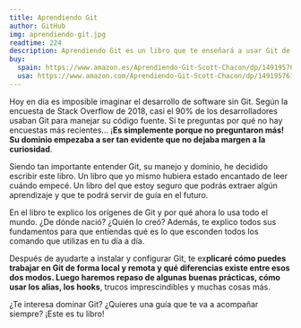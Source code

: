 ```yaml
---
title: Aprendiendo Git
author: GitHub
img: aprendiendo-git.jpg
readtime: 224
description: Aprendiendo Git es un libro que te enseñará a usar Git de manera eficiente y sencilla.
buy:
  spain: https://www.amazon.es/Aprendiendo-Git-Scott-Chacon/dp/149195761X
  usa: https://www.amazon.com/Aprendiendo-Git-Scott-Chacon/dp/149195761X
---
```


Hoy en día es imposible imaginar el desarrollo de software sin Git. Según la encuesta de Stack Overflow de 2018, casi el 90% de los desarrolladores usaban Git para manejar su código fuente. Si te preguntas por qué no hay encuestas más recientes... ¡**Es simplemente porque no preguntaron más! Su dominio empezaba a ser tan evidente que no dejaba margen a la curiosidad**.

Siendo tan importante entender Git, su manejo y dominio, he decidido escribir este libro. Un libro que yo mismo hubiera estado encantado de leer cuándo empecé. Un libro del que estoy seguro que podrás extraer algún aprendizaje y que te podrá servir de guía en el futuro.

En el libro te explico los orígenes de Git y por qué ahora lo usa todo el mundo. ¿De dónde nació? ¿Quién lo creó? Además, te explico todos sus fundamentos para que entiendas qué es lo que esconden todos los comando que utilizas en tu día a día.

Después de ayudarte a instalar y configurar Git, te ex**plicaré cómo puedes trabajar en Git de forma local y remota y qué diferencias existe entre esos dos modos. Luego haremos repaso de algunas buenas prácticas, cómo usar los alias, los hooks**, trucos imprescindibles y muchas cosas más.

¿Te interesa dominar Git? ¿Quieres una guía que te va a acompañar siempre? ¡Este es tu libro!
